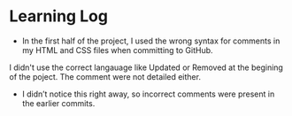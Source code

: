 # Learning Log

- In the first half of the project, I used the wrong syntax for comments in my HTML and CSS files when committing to GitHub.

I didn't use the correct langauage like Updated or Removed at the begining of the poject. The comment were not detailed either.

- I didn’t notice this right away, so incorrect comments were present in the earlier commits.